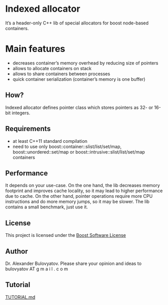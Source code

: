 # Indexed allocator
It’s a header-only C++ lib of special allocators for boost node-based containers.

# Main features
- decreases container’s memory overhead by reducing size of pointers
- allows to allocate containers on stack
- allows to share containers between processes
- quick container serialization (container’s memory is one buffer)

## How?
Indexed allocator defines pointer class which stores pointers as 32- or 16-bit integers.

## Requirements
- at least C++11 standard compilation 
- need to use only boost::container::slist/list/set/map, boost::unordered::set/map or boost::intrusive::slist/list/set/map containers

## Performance
It depends on your use-case. On the one hand, the lib decreases memory footprint and improves cache locality, so it may lead to higher performance due to cache. On the other hand, pointer operations require more CPU instructions and do more memory jumps, so it may be slower. The lib contains a small benchmark, just use it.

## License
This project is licensed under the [Boost Software License](LICENSE_1_0.txt)

## Author
Dr. Alexander Bulovyatov. Please share your opinion and ideas to bulovyatov AT g m a i l . c o m

## Tutorial
[TUTORIAL.md](TUTORIAL.md)
